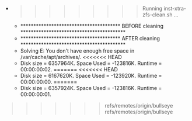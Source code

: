 * >>>>>>>>> Running inst-xtra-zfs-clean.sh ...
  * ***************************************  BEFORE cleaning  *****************************************
  * ***************************************  AFTER cleaning  *****************************************
  * Solving E: You don't have enough free space in /var/cache/apt/archives/.
<<<<<<< HEAD
  * Disk size = 6357964K. Space Used = -123816K. Runtime = 00:00:00:02.
=======
<<<<<<< HEAD
  * Disk size = 6167620K. Space Used = -123920K. Runtime = 00:00:00:00.
=======
  * Disk size = 6357924K. Space Used = -123816K. Runtime = 00:00:00:01.
>>>>>>> refs/remotes/origin/bullseye
>>>>>>> refs/remotes/origin/bullseye
